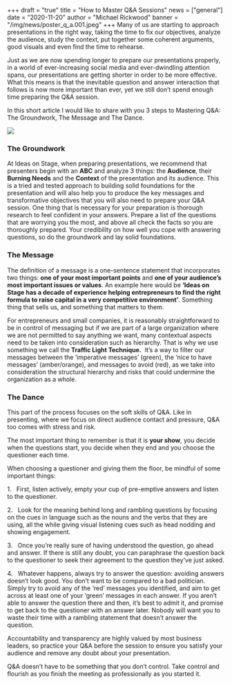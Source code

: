 +++
draft = "true"
title = "How to Master Q&A Sessions"
news = ["general"]
date = "2020-11-20"
author = "Michael Rickwood"
banner = "/img/news/poster_q_a.001.jpeg"
+++
Many of us are starting to approach presentations in the right way, taking the time to fix our objectives, analyze the audience, study the context, put together some coherent arguments, good visuals and even find the time to rehearse.

Just as we are now spending longer to prepare our presentations properly, in a world of ever-increasing social media and ever-dwindling attention spans, our presentations are getting shorter in order to be more effective. What this means is that the inevitable question and answer interaction that follows is now more important than ever, yet we still don’t spend enough time preparing the Q&A session.

In this short article I would like to share with you 3 steps to Mastering Q&A: The Groundwork, The Message and The Dance.

![](/img/news/poster_q_a.001.jpeg)

### **The Groundwork**

At Ideas on Stage, when preparing presentations, we recommend that presenters begin with an **ABC** and analyze 3 things: the **Audience**, their **Burning Needs** and the **Context** of the presentation and its audience. This is a tried and tested approach to building solid foundations for the presentation and will also help you to produce the key messages and transformative objectives that you will also need to prepare your Q&A session. One thing that is necessary for your preparation is thorough research to feel confident in your answers. Prepare a list of the questions that are worrying you the most, and above all check the facts so you are thoroughly prepared. Your credibility on how well you cope with answering questions, so do the groundwork and lay solid foundations.

### **The Message**

The definition of a message is a one-sentence statement that incorporates two things: **one of your most important points** and **one of your audience’s most important issues or values**. An example here would be **‘Ideas on Stage has a decade of experience helping entrepreneurs to find the right formula to raise capital in a very competitive environment’**. Something thing that sells us, and something that matters to them.

For entrepreneurs and small companies, it is reasonably straightforward to be in control of messaging but if we are part of a large organization where we are not permitted to say anything we want, many contextual aspects need to be taken into consideration such as hierarchy. That is why we use something we call the **Traffic Light Technique.**  It’s a way to filter our messages between the ‘imperative messages’ (green), the ‘nice to have messages’ (amber/orange), and messages to avoid (red), as we take into consideration the structural hierarchy and risks that could undermine the organization as a whole.

### **The Dance**

This part of the process focuses on the soft skills of Q&A. Like in presenting, where we focus on direct audience contact and pressure, Q&A too comes with stress and risk.

The most important thing to remember is that it is **your show**, you decide when the questions start, you decide when they end and you choose the questioner each time.

When choosing a questioner and giving them the floor, be mindful of some important things:

1.   <!--\\[endif]-->First, listen actively, empty your cup of pre-emptive answers and listen to the questioner.

2.   <!--\\[endif]-->Look for the meaning behind long and rambling questions by focusing on the cues in language such as the nouns and the verbs that they are using, all the while giving visual listening cues such as head nodding and showing engagement.

3.   <!--\\[endif]-->Once you’re really sure of having understood the question, go ahead and answer. If there is still any doubt, you can paraphrase the question back to the questioner to seek their agreement to the question they’ve just asked.

4.   <!--\\[endif]-->Whatever happens, always try to answer the question: avoiding answers doesn’t look good. You don’t want to be compared to a bad politician. Simply try to avoid any of the ‘red’ messages you identified, and aim to get across at least one of your ‘green’ messages in each answer. If you aren’t able to answer the question there and then, it’s best to admit it, and promise to get back to the questioner with an answer later. Nobody will want you to waste their time with a rambling statement that doesn’t answer the question.

Accountability and transparency are highly valued by most business leaders, so practice your Q&A before the session to ensure you satisfy your audience and remove any doubt about your presentation.

Q&A doesn’t have to be something that you don’t control. Take control and flourish as you finish the meeting as professionally as you started it.